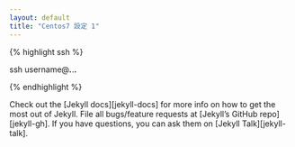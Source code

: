 ```yaml
---
layout: default
title: "Centos7 設定 1"
---
```


{% highlight ssh %}

ssh username@***.***.***.***

{% endhighlight %}

Check out the [Jekyll docs][jekyll-docs] for more info on how to get the most out of Jekyll. File all bugs/feature requests at [Jekyll’s GitHub repo][jekyll-gh]. If you have questions, you can ask them on [Jekyll Talk][jekyll-talk].